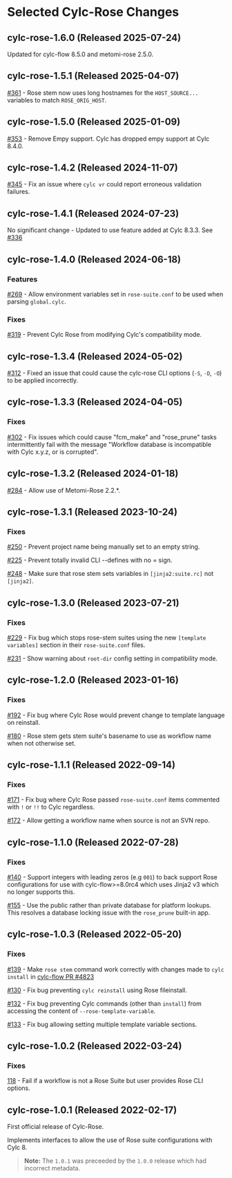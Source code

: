 # Selected Cylc-Rose Changes

<!-- The topmost release date is automatically updated by GitHub Actions. When
creating a new release entry be sure to copy & paste the span tag with the
`actions:bind` attribute, which is used by a regex to find the text to be
updated. Only the first match gets replaced, so it's fine to leave the old
ones in. -->

## __cylc-rose-1.6.0 (<span actions:bind='release-date'>Released 2025-07-24</span>)__

Updated for cylc-flow 8.5.0 and metomi-rose 2.5.0.

## __cylc-rose-1.5.1 (<span actions:bind='release-date'>Released 2025-04-07</span>)__

[#361](https://github.com/cylc/cylc-rose/pull/361) -
Rose stem now uses long hostnames for the `HOST_SOURCE...` variables to match
`ROSE_ORIG_HOST`.

## __cylc-rose-1.5.0 (<span actions:bind='release-date'>Released 2025-01-09</span>)__

[#353](https://github.com/cylc/cylc-rose/pull/353) - Remove Empy support.
Cylc has dropped empy support at Cylc 8.4.0.

## __cylc-rose-1.4.2 (<span actions:bind='release-date'>Released 2024-11-07</span>)__

[#345](https://github.com/cylc/cylc-rose/pull/345) - Fix an issue
where `cylc vr` could report erroneous validation failures.

## __cylc-rose-1.4.1 (<span actions:bind='release-date'>Released 2024-07-23</span>)__

No significant change - Updated to use feature added at Cylc 8.3.3.
See [#336](https://github.com/cylc/cylc-rose/pull/336)

## __cylc-rose-1.4.0 (<span actions:bind='release-date'>Released 2024-06-18</span>)__

### Features

[#269](https://github.com/cylc/cylc-rose/pull/269) - Allow environment variables
set in ``rose-suite.conf`` to be used when parsing ``global.cylc``.

### Fixes

[#319](https://github.com/cylc/cylc-rose/pull/319) - Prevent Cylc Rose
from modifying Cylc's compatibility mode.


## __cylc-rose-1.3.4 (<span actions:bind='release-date'>Released 2024-05-02</span>)__

[#312](https://github.com/cylc/cylc-rose/pull/312) - Fixed an issue that could cause the cylc-rose CLI options (`-S`, `-D`, `-O`) to be applied incorrectly.


## __cylc-rose-1.3.3 (<span actions:bind='release-date'>Released 2024-04-05</span>)__

### Fixes

[#302](https://github.com/cylc/cylc-rose/pull/302) -
Fix issues which could cause "fcm_make" and "rose_prune" tasks intermittently
fail with the message
"Workflow database is incompatible with Cylc x.y.z, or is corrupted".


## __cylc-rose-1.3.2 (<span actions:bind='release-date'>Released 2024-01-18</span>)__

[#284](https://github.com/cylc/cylc-rose/pull/284) - Allow use of Metomi-Rose 2.2.*.


## __cylc-rose-1.3.1 (<span actions:bind='release-date'>Released 2023-10-24</span>)__

### Fixes

[#250](https://github.com/cylc/cylc-rose/pull/250) - Prevent project
name being manually set to an empty string.

[#225](https://github.com/cylc/cylc-rose/pull/225) - Prevent totally invalid
CLI --defines with no = sign.

[#248](https://github.com/cylc/cylc-rose/pull/248) - Make sure that
rose stem sets variables in `[jinja2:suite.rc]` not `[jinja2]`.

## __cylc-rose-1.3.0 (<span actions:bind='release-date'>Released 2023-07-21</span>)__

### Fixes

[#229](https://github.com/cylc/cylc-rose/pull/229) -
Fix bug which stops rose-stem suites using the new `[template variables]` section
in their `rose-suite.conf` files.

[#231](https://github.com/cylc/cylc-rose/pull/231) - Show warning about
`root-dir` config setting in compatibility mode.

## __cylc-rose-1.2.0 (<span actions:bind='release-date'>Released 2023-01-16</span>)__

### Fixes

[#192](https://github.com/cylc/cylc-rose/pull/192) -
Fix bug where Cylc Rose would prevent change to template language on reinstall.

[#180](https://github.com/cylc/cylc-rose/pull/180) -
Rose stem gets stem suite's basename to use as workflow name when not otherwise
set.

## __cylc-rose-1.1.1 (<span actions:bind='release-date'>Released 2022-09-14</span>)__

### Fixes

[#171](https://github.com/cylc/cylc-rose/pull/171) - Fix bug where Cylc Rose
passed `rose-suite.conf` items commented with `!` or `!!` to Cylc regardless.

[#172](https://github.com/cylc/cylc-rose/pull/172) - Allow getting a workflow
name when source is not an SVN repo.

## __cylc-rose-1.1.0 (<span actions:bind='release-date'>Released 2022-07-28</span>)__

### Fixes

[#140](https://github.com/cylc/cylc-rose/pull/140) -
Support integers with leading zeros (e.g `001`) to back support Rose
configurations for use with cylc-flow>=8.0rc4 which uses Jinja2 v3 which
no longer supports this.

[#155](https://github.com/cylc/cylc-rose/pull/155) -
Use the public rather than private database for platform lookups. This resolves
a database locking issue with the `rose_prune` built-in app.

## __cylc-rose-1.0.3 (<span actions:bind='release-date'>Released 2022-05-20</span>)__

### Fixes

[#139](https://github.com/cylc/cylc-rose/pull/139) - Make `rose stem` command
work correctly with changes made to `cylc install` in
[cylc-flow PR #4823](https://github.com/cylc/cylc-flow/pull/4823)

[#130](https://github.com/cylc/cylc-rose/pull/130) - Fix bug preventing
``cylc reinstall`` using Rose fileinstall.

[#132](https://github.com/cylc/cylc-rose/pull/132) - Fix bug preventing
Cylc commands (other than `install`) from accessing the content of
`--rose-template-variable`.

[#133](https://github.com/cylc/cylc-rose/pull/133) - Fix bug allowing setting
multiple template variable sections.

## __cylc-rose-1.0.2 (<span actions:bind='release-date'>Released 2022-03-24</span>)__

### Fixes

[118](https://github.com/cylc/cylc-rose/pull/118) - Fail if
a workflow is not a Rose Suite but user provides Rose CLI options.

## __cylc-rose-1.0.1 (Released 2022-02-17)__

First official release of Cylc-Rose.

Implements interfaces to allow the use of Rose suite configurations with
Cylc 8.

> **Note:**
> The `1.0.1` was preceeded by the `1.0.0` release which had incorrect metadata.
